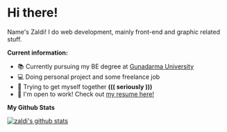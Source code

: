 # Hi there!

Name's Zaldi! I do web development, mainly front-end and graphic related stuff.

**Current information:**
- 📚 Currently pursuing my BE degree at [Gunadarma University](https://www.gunadarma.ac.id/)
- 💻 Doing personal project and some freelance job
- 🔮 Trying to get myself together <b>((( seriously )))</b>
- 🚀 I'm open to work! Check out [my resume here!](https://registry.jsonresume.org/fzld)

**My Github Stats**
  
[![zaldi's github stats](https://github-readme-stats.vercel.app/api?username=fzld&show_icons=true)](https://github.com/anuraghazra/github-readme-stats)
